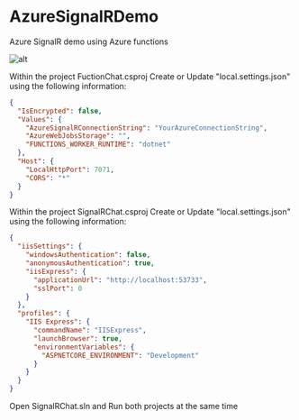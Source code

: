 # AzureSignalRDemo
Azure SignalR demo using Azure functions 


![alt](https://mteheran.files.wordpress.com/2018/11/signalrchat.jpg)

Within the project FuctionChat.csproj Create or Update "local.settings.json" using the following information:

```json
{
  "IsEncrypted": false,
  "Values": {
    "AzureSignalRConnectionString": "YourAzureConnectionString",
    "AzureWebJobsStorage": "",
    "FUNCTIONS_WORKER_RUNTIME": "dotnet"
  },
  "Host": {
    "LocalHttpPort": 7071,
    "CORS": "*"
  }
}
```

Within the project SignalRChat.csproj Create or Update "local.settings.json" using the following information:

```json
{
  "iisSettings": {
    "windowsAuthentication": false,
    "anonymousAuthentication": true,
    "iisExpress": {
      "applicationUrl": "http://localhost:53733",
      "sslPort": 0
    }
  },
  "profiles": {
    "IIS Express": {
      "commandName": "IISExpress",
      "launchBrowser": true,
      "environmentVariables": {
        "ASPNETCORE_ENVIRONMENT": "Development"
      }
    }
  }
}
```

Open SignalRChat.sln and Run both projects at the same time